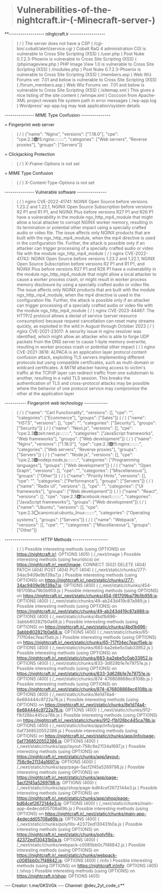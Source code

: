 > # Vulnerabilities-of-the-nightcraft.ir-(-Minecraft-server-)

**------------------ nihgtcraft.ir ------------------

> ( / ) The server does not have a CSP
> ( /cgi-bin/.cobalt/alert/service.cgi ) Cobalt RaQ 4 administration CGI is vulnerable to Cross Site Scripting (XSS)
> ( /user.php ) Post Nuke 0.7.2.3-Phoenix is vulnerable to Cross Site Scripting (XSS)
> ( /phpimageview.php ) PHP Image View 1.0 is vulnerable to Cross Site Scripting (XSS)
> ( /modules.php ) Post Nuke 0.7.2.3-Phoenix is vulnerable to Cross Site Scripting (XSS)
> ( /members.asp ) Web Wiz Forums ver. 7.01 and below is vulnerable to Cross Site Scripting (XSS)
> ( /forum_members.asp ) Web Wiz Forums ver. 7.01 and below is vulnerable to Cross Site Scripting (XSS)
> ( /sitemap.xml ) This gives a nice listing of the site content
> ( /whnqw.xml ) Coccoon from Apache-XML project reveals file system path in error messages
> ( /wp-app.log ) Wordpress' wp-app.log may leak application/system details

--------------- MIME Type Confusion ---------------

= Fingerprint web server

> ( / ) {"name": "Nginx", "versions": ["1.18.0"], "cpe": "cpe:2.3:a:f5:nginx:*:*:*:*:*:*:*:*", "categories": ["Web servers", "Reverse proxies"], "groups": ["Servers"]}

= Clickjacking Protection

> ( / ) X-Frame-Options is not set

= MIME Type Confusion

> ( / ) X-Content-Type-Options is not set

--------------- Vulnerable software ---------------

> ( / ) nginx CVE-2022-41741: NGINX Open Source before versions 1.23.2 and 1.22.1, NGINX Open Source Subscription before versions R2 P1 and R1 P1, and NGINX Plus before versions R27 P1 and R26 P1 have a vulnerability in the module ngx_http_mp4_module that might allow a local attacker to corrupt NGINX worker memory, resulting in its termination or potential other impact using a specially crafted audio or video file. The issue affects only NGINX products that are built with the ngx_http_mp4_module, when the mp4 directive is used in the configuration file. Further, the attack is possible only if an attacker can trigger processing of a specially crafted audio or video file with the module ngx_http_mp4_module
> ( / ) nginx CVE-2022-41742: NGINX Open Source before versions 1.23.2 and 1.22.1, NGINX Open Source Subscription before versions R2 P1 and R1 P1, and NGINX Plus before versions R27 P1 and R26 P1 have a vulnerability in the module ngx_http_mp4_module that might allow a local attacker to cause a worker process crash, or might result in worker process memory disclosure by using a specially crafted audio or video file. The issue affects only NGINX products that are built with the module ngx_http_mp4_module, when the mp4 directive is used in the configuration file. Further, the attack is possible only if an attacker can trigger processing of a specially crafted audio or video file with the module ngx_http_mp4_module
> ( / ) nginx CVE-2023-44487: The HTTP/2 protocol allows a denial of service (server resource consumption) because request cancellation can reset many streams quickly, as exploited in the wild in August through October 2023
> ( / ) nginx CVE-2021-23017: A security issue in nginx resolver was identified, which might allow an attacker who is able to forge UDP packets from the DNS server to cause 1-byte memory overwrite, resulting in worker process crash or potential other impact
> ( / ) nginx CVE-2021-3618: ALPACA is an application layer protocol content confusion attack, exploiting TLS servers implementing different protocols but using compatible certificates, such as multi-domain or wildcard certificates. A MiTM attacker having access to victim's traffic at the TCP/IP layer can redirect traffic from one subdomain to another, resulting in a valid TLS session. This breaks the authentication of TLS and cross-protocol attacks may be possible where the behavior of one protocol service may compromise the other at the application layer

----------- Fingerprint web technology ------------

> ( / ) {"name": "Cart Functionality", "versions": [], "cpe": "", "categories": ["Ecommerce"], "groups": ["Sales"]}
> ( / ) {"name": "HSTS", "versions": [], "cpe": "", "categories": ["Security"], "groups": ["Security"]}
> ( / ) {"name": "Next.js", "versions": [], "cpe": "cpe:2.3:a:zeit:next.js:*:*:*:*:*:*:*:*", "categories": ["JavaScript frameworks", "Web frameworks"], "groups": ["Web development"]}
> ( / ) {"name": "Nginx", "versions": ["1.18.0"], "cpe": "cpe:2.3:a:f5:nginx:*:*:*:*:*:*:*:*", "categories": ["Web servers", "Reverse proxies"], "groups": ["Servers"]}
> ( / ) {"name": "Node.js", "versions": [], "cpe": "cpe:2.3:a:nodejs:node.js:*:*:*:*:*:*:*:*", "categories": ["Programming languages"], "groups": ["Web development"]}
> ( / ) {"name": "Open Graph", "versions": [], "cpe": "", "categories": ["Miscellaneous"], "groups": ["Other"]}
> ( / ) {"name": "Priority Hints", "versions": [], "cpe": "", "categories": ["Performance"], "groups": ["Servers"]}
> ( / ) {"name": "Radix UI", "versions": [], "cpe": "", "categories": ["UI frameworks"], "groups": ["Web development"]}
> ( / ) {"name": "React", "versions": [], "cpe": "cpe:2.3:a:facebook:react:*:*:*:*:*:*:*:*", "categories": ["JavaScript frameworks"], "groups": ["Web development"]}
> ( / ) {"name": "Ubuntu", "versions": [], "cpe": "cpe:2.3:o:canonical:ubuntu_linux:*:*:*:*:*:*:*:*", "categories": ["Operating systems"], "groups": ["Servers"]}
> ( / ) {"name": "Webpack", "versions": [], "cpe": "", "categories": ["Miscellaneous"], "groups": ["Other"]}

------------------ HTTP Methods ------------------

> ( / ) Possible interesting methods (using OPTIONS) on https://nightcraft.ir/: OPTIONS (405)
> ( /_next/image ) Possible interesting methods (using heuristics) on https://nightcraft.ir/_next/image: CONNECT (502) DELETE (404) PATCH (404) POST (404) PUT (404)
> ( /_next/static/chunks/277-34ac9409e9b139a7.js ) Possible interesting methods (using OPTIONS) on https://nightcraft.ir/_next/static/chunks/277-34ac9409e9b139a7.js: OPTIONS (400)
> ( /_next/static/chunks/454-f81709ba79b5b959.js ) Possible interesting methods (using OPTIONS) on https://nightcraft.ir/_next/static/chunks/454-f81709ba79b5b959.js: OPTIONS (400)
> ( /_next/static/chunks/49-ab243d419c87a989.js ) Possible interesting methods (using OPTIONS) on https://nightcraft.ir/_next/static/chunks/49-ab243d419c87a989.js: OPTIONS (400)
> ( /_next/static/chunks/4bd1b696-3abbb802821b0a68.js ) Possible interesting methods (using OPTIONS) on https://nightcraft.ir/_next/static/chunks/4bd1b696-3abbb802821b0a68.js: OPTIONS (400)
> ( /_next/static/chunks/65-717f04ec7eacf5eb.js ) Possible interesting methods (using OPTIONS) on https://nightcraft.ir/_next/static/chunks/65-717f04ec7eacf5eb.js: OPTIONS (400)
> ( /_next/static/chunks/683-ba2ebe5c0ab33952.js ) Possible interesting methods (using OPTIONS) on https://nightcraft.ir/_next/static/chunks/683-ba2ebe5c0ab33952.js: OPTIONS (400)
> ( /_next/static/chunks/833-3d628b1e7e79751e.js ) Possible interesting methods (using OPTIONS) on https://nightcraft.ir/_next/static/chunks/833-3d628b1e7e79751e.js: OPTIONS (400)
> ( /_next/static/chunks/874-476808868ec6108b.js ) Possible interesting methods (using OPTIONS) on https://nightcraft.ir/_next/static/chunks/874-476808868ec6108b.js: OPTIONS (400)
> ( /_next/static/chunks/8e1d74a4-6e684444c9722a76.js ) Possible interesting methods (using OPTIONS) on https://nightcraft.ir/_next/static/chunks/8e1d74a4-6e684444c9722a76.js: OPTIONS (400)
> ( /_next/static/chunks/912-f1b126bc445ca78b.js ) Possible interesting methods (using OPTIONS) on https://nightcraft.ir/_next/static/chunks/912-f1b126bc445ca78b.js: OPTIONS (400)
> ( /_next/static/chunks/app/info/page-0af7368520552386.js ) Possible interesting methods (using OPTIONS) on https://nightcraft.ir/_next/static/chunks/app/info/page-0af7368520552386.js: OPTIONS (400)
> ( /_next/static/chunks/app/layout-758c9e21134a1697.js ) Possible interesting methods (using OPTIONS) on https://nightcraft.ir/_next/static/chunks/app/layout-758c9e21134a1697.js: OPTIONS (400)
> ( /_next/static/chunks/app/page-5acf2f45a5269798.js ) Possible interesting methods (using OPTIONS) on https://nightcraft.ir/_next/static/chunks/app/page-5acf2f45a5269798.js: OPTIONS (400)
> ( /_next/static/chunks/app/shop/page-bd64cef2672144e3.js ) Possible interesting methods (using OPTIONS) on https://nightcraft.ir/_next/static/chunks/app/shop/page-bd64cef2672144e3.js: OPTIONS (400)
> ( /_next/static/chunks/main-app-4edecdd05708a69b.js ) Possible interesting methods (using OPTIONS) on https://nightcraft.ir/_next/static/chunks/main-app-4edecdd05708a69b.js: OPTIONS (400)
> ( /_next/static/chunks/polyfills-42372ed130431b0a.js ) Possible interesting methods (using OPTIONS) on https://nightcraft.ir/_next/static/chunks/polyfills-42372ed130431b0a.js: OPTIONS (400)
> ( /_next/static/chunks/webpack-c0085bb0c7f48842.js ) Possible interesting methods (using OPTIONS) on https://nightcraft.ir/_next/static/chunks/webpack-c0085bb0c7f48842.js: OPTIONS (400)
> ( /info ) Possible interesting methods (using OPTIONS) on https://nightcraft.ir/info: OPTIONS (405)
> ( /shop ) Possible interesting methods (using OPTIONS) on https://nightcraft.ir/shop: OPTIONS (405)


--- Creator: t.me/GKSVGk --- Channel: @dev_2yt_code_c**


